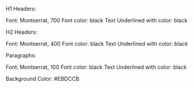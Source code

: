 H1 Headers:

Font: Montserrat, 700
Font color: black
Text Underlined with color: black

H2 Headers:

Font: Montserrat, 400
Font color: black
Text Underlined with color: black

Paragraphs:

Font: Montserrat, 100
Font color: black
Text Underlined with color: black

Background Color: #EBDCCB
